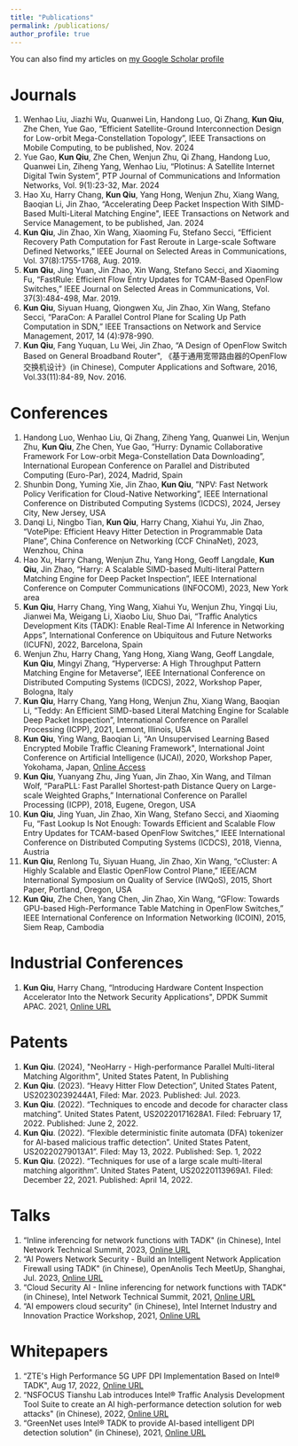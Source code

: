 ```yaml
---
title: "Publications"
permalink: /publications/
author_profile: true
---
```


You can also find my articles on [my Google Scholar profile](https://scholar.google.com/citations?user=H2ECZykAAAAJ)

Journals
=====
1. Wenhao Liu, Jiazhi Wu, Quanwei Lin, Handong Luo, Qi Zhang, **Kun Qiu**, Zhe Chen, Yue Gao, “Efficient Satellite-Ground Interconnection Design for Low-orbit Mega-Constellation Topology”, IEEE Transactions on Mobile Computing, to be published, Nov. 2024
2. Yue Gao, **Kun Qiu**, Zhe Chen, Wenjun Zhu, Qi Zhang, Handong Luo, Quanwei Lin, Ziheng Yang, Wenhao Liu, “Plotinus: A Satellite Internet Digital Twin System”, PTP Journal of Communications and Information Networks, Vol. 9(1):23-32, Mar. 2024
3. Hao Xu, Harry Chang, **Kun Qiu**, Yang Hong, Wenjun Zhu, Xiang Wang, Baoqian Li, Jin Zhao, “Accelerating Deep Packet Inspection With SIMD-Based Multi-Literal Matching Engine", IEEE Transactions on Network and Service Management, to be published, Jan. 2024
4. **Kun Qiu**, Jin Zhao, Xin Wang, Xiaoming Fu, Stefano Secci, “Efficient Recovery Path Computation for Fast Reroute in Large-scale Software Defined Networks,” IEEE Journal on Selected Areas in Communications, Vol. 37(8):1755-1768, Aug. 2019.
5. **Kun Qiu**, Jing Yuan, Jin Zhao, Xin Wang, Stefano Secci, and Xiaoming Fu, “FastRule: Efficient Flow Entry Updates for TCAM-Based OpenFlow Switches,” IEEE Journal on Selected Areas in Communications, Vol. 37(3):484-498, Mar. 2019.
6. **Kun Qiu**, Siyuan Huang, Qiongwen Xu, Jin Zhao, Xin Wang, Stefano Secci, “ParaCon: A Parallel Control Plane for Scaling Up Path Computation in SDN,” IEEE Transactions on Network and Service Management, 2017, 14 (4):978-990.
7. **Kun Qiu**, Fang Yuquan, Lu Wei, Jin Zhao, “A Design of OpenFlow Switch Based on General Broadband Router", 《基于通用宽带路由器的OpenFlow交换机设计》(in Chinese), Computer Applications and Software, 2016, Vol.33(11):84-89, Nov. 2016.

Conferences
=====
1. Handong Luo, Wenhao Liu, Qi Zhang, Ziheng Yang, Quanwei Lin, Wenjun Zhu, **Kun Qiu**, Zhe Chen, Yue Gao, ”Hurry: Dynamic Collaborative Framework For Low-orbit Mega-Constellation Data Downloading”, International European Conference on Parallel and Distributed Computing (Euro-Par), 2024, Madrid, Spain
2. Shunbin Dong, Yuming Xie, Jin Zhao, **Kun Qiu**, ”NPV: Fast Network Policy Verification for Cloud-Native Networking”, IEEE International Conference on Distributed Computing Systems (ICDCS), 2024, Jersey City, New Jersey, USA
3. Danqi Li, Ningbo Tian, **Kun Qiu**, Harry Chang, Xiahui Yu, Jin Zhao, “VotePipe: Efficient Heavy Hitter Detection in Programmable Data Plane”, China Conference on Networking (CCF ChinaNet), 2023, Wenzhou, China
4. Hao Xu, Harry Chang, Wenjun Zhu, Yang Hong, Geoff Langdale, **Kun Qiu**, Jin Zhao, “Harry: A Scalable SIMD-based Multi-literal Pattern Matching Engine for Deep Packet Inspection”, IEEE International Conference on Computer Communications (INFOCOM), 2023, New York area
5. **Kun Qiu**, Harry Chang, Ying Wang, Xiahui Yu, Wenjun Zhu, Yingqi Liu, Jianwei Ma, Weigang Li, Xiaobo Liu, Shuo Dai, “Traffic Analytics Development Kits (TADK): Enable Real-Time AI Inference in Networking Apps”, International Conference on Ubiquitous and Future Networks (ICUFN), 2022, Barcelona, Spain
6. Wenjun Zhu, Harry Chang, Yang Hong, Xiang Wang, Geoff Langdale, **Kun Qiu**, Mingyi Zhang, “Hyperverse: A High Throughput Pattern Matching Engine for Metaverse”, IEEE International Conference on Distributed Computing Systems (ICDCS), 2022, Workshop Paper, Bologna, Italy
7. **Kun Qiu**, Harry Chang, Yang Hong, Wenjun Zhu, Xiang Wang, Baoqian Li, “Teddy: An Efficient SIMD-based Literal Matching Engine for Scalable Deep Packet Inspection”, International Conference on Parallel Processing (ICPP), 2021, Lemont, Illinois, USA
8. **Kun Qiu**, Ying Wang, Baoqian Li, “An Unsupervised Learning Based Encrypted Mobile Traffic Cleaning Framework", International Joint Conference on Artificial Intelligence (IJCAI), 2020, Workshop Paper, Yokohama, Japan, [Online Access](https://flyfox141.github.io/files/kunqiu-ijcai2020.pdf)
9. **Kun Qiu**, Yuanyang Zhu, Jing Yuan, Jin Zhao, Xin Wang, and Tilman Wolf, “ParaPLL: Fast Parallel Shortest-path Distance Query on Large-scale Weighted Graphs,” International Conference on Parallel Processing (ICPP), 2018, Eugene, Oregon, USA
10. **Kun Qiu**, Jing Yuan, Jin Zhao, Xin Wang, Stefano Secci, and Xiaoming Fu, “Fast Lookup Is Not Enough: Towards Efficient and Scalable Flow Entry Updates for TCAM-based OpenFlow Switches,” IEEE International Conference on Distributed Computing Systems (ICDCS), 2018, Vienna, Austria
11. **Kun Qiu**, Renlong Tu, Siyuan Huang, Jin Zhao, Xin Wang, “cCluster: A Highly Scalable and Elastic OpenFlow Control Plane,” IEEE/ACM International Symposium on Quality of Service (IWQoS), 2015, Short Paper, Portland, Oregon, USA
12. **Kun Qiu**, Zhe Chen, Yang Chen, Jin Zhao, Xin Wang, “GFlow: Towards GPU-based High-Performance Table Matching in OpenFlow Switches,” IEEE International Conference on Information Networking (ICOIN), 2015, Siem Reap, Cambodia

Industrial Conferences
=====
1. **Kun Qiu**, Harry Chang, “Introducing Hardware Content Inspection Accelerator Into the Network Security Applications", DPDK Summit APAC. 2021, [Online URL](https://www.youtube.com/watch?v=Y06CJqwYLX4&list=PLo97Rhbj4ceL0lMBAtl254XYNZ4zS3Mbi&index=10)

Patents
=====
1. **Kun Qiu**. (2024), "NeoHarry - High-performance Parallel Multi-literal Matching Algorithm", United States Patent, In Publishing
2. **Kun Qiu**. (2023). “Heavy Hitter Flow Detection”, United States Patent, US20230239244A1, Filed: Mar. 2023. Published: Jul. 2023.
3. **Kun Qiu**. (2022). “Techniques to encode and decode for character class matching”. United States Patent, US20220171628A1. Filed: February 17, 2022. Published: June 2, 2022.
4. **Kun Qiu**. (2022). “Flexible deterministic finite automata (DFA) tokenizer for AI-based malicious traffic detection”. United States Patent, US20220279013A1”. Filed: May 13, 2022. Published: Sep. 1, 2022
5. **Kun Qiu**. (2022). “Techniques for use of a large scale multi-literal matching algorithm”. United States Patent, US20220113969A1. Filed: December 22, 2021. Published: April 14, 2022.

Talks
=====
1. “Inline inferencing for network functions with TADK" (in Chinese), Intel Network Technical Summit, 2023, [Online URL](https://www.bilibili.com/video/BV1y14y1D7KM/)
2. “AI Powers Network Security - Build an Intelligent Network Application Firewall using TADK" (in Chinese), OpenAnolis Tech MeetUp, Shanghai, Jul. 2023, [Online URL](https://openanolis.cn/video/888131992230496454)
3. “Cloud Security AI - Inline inferencing for network functions with TADK" (in Chinese), Intel Network Technical Summit, 2021, [Online URL](https://www.bilibili.com/video/BV1pi4y1R72b/)
4. “AI empowers cloud security" (in Chinese), Intel Internet Industry and Innovation Practice Workshop, 2021, [Online URL](https://www.bilibili.com/video/BV1y5411k7P8/) 

Whitepapers
=====
1. “ZTE's High Performance 5G UPF DPI Implementation Based on Intel® TADK", Aug 17, 2022, [Online URL](https://networkbuilders.intel.com/solutionslibrary/ztes-high-performance-5g-upf-dpi-implementation-based-on-intelr-tadk)
2. “NSFOCUS Tianshu Lab introduces Intel® Traffic Analysis Development Tool Suite to create an AI high-performance detection solution for web attacks" (in Chinese), 2022, [Online URL](https://www.intel.cn/content/www/cn/zh/artificial-intelligence/tadk-create-ai-high-performance-detection-solution.html)
3. “GreenNet uses Intel® TADK to provide AI-based intelligent DPI detection solution" (in Chinese), 2021, [Online URL](https://www.intel.cn/content/www/cn/zh/customer-spotlight/cases/greenet-tadk-intelligent-dpi-detection-solution.html)

